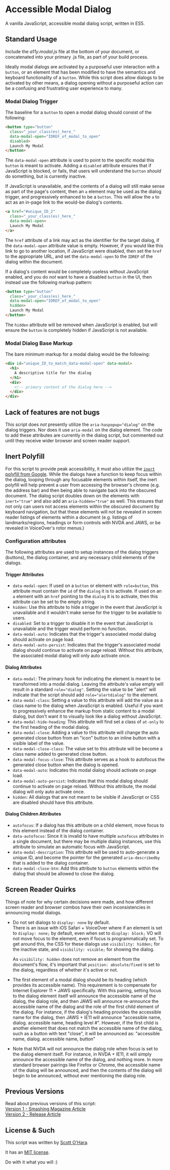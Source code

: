# Accessible Modal Dialog  
A vanilla JavaScript, accessible modal dialog script, written in ES5.

## Standard Usage  
Include the _a11y.modal.js_ file at the bottom of your document, or concatenated into your primary .js file, as part of your build process.

Ideally modal dialogs are activated by a purposeful user interaction with a `button`, or an element that has been modified to have the semantics and keyboard functionality of a `button`.  While this script does allow dialogs to be activated by other means, a dialog opening without a purposeful action can be a confusing and frustrating user experience to many.

### Modal Dialog Trigger
The baseline for a `button` to open a modal dialog should consist of the following:  

```html
<button type="button"
  class="_your_class(es)_here_"
  data-modal-open="IDREF_of_modal_to_open"
  disabled>
  Launch My Modal
</button>
```

The `data-modal-open` attribute is used to point to the specific modal this `button` is meant to activate.  Adding a `disabled` attribute ensures that if JavaScript is blocked, or fails, that users will understand the `button` *should* do something, but is currently inactive.

If JavaScript is unavailable, and the contents of a dialog will still make sense as part of the page's content, then an `a` element may be used as the dialog trigger, and progressively enhanced to be a `button`. This will allow the `a` to act as an in-page link to the would-be dialog's contents.

```html
<a href="#unique_ID_2"
  class="_your_class(es)_here_" 
  data-modal-open>
  Launch My Modal
</a>
```

The `href` attribute of a link may act as the identifier for the target dialog, if the `data-modal-open` attribute value is empty. However, if you would like this link to go to another location, if JavaScript were disabled, then set the `href` to the appropriate URL, and set the `data-modal-open` to the `IDREF` of the dialog within the document.

If a dialog's content would be completely useless without JavaScript enabled, and you do *not* want to have a disabled `button` in the UI, then instead use the following markup pattern:

```html
<button type="button"
  class="_your_class(es)_here_"
  data-modal-open="IDREF_of_modal_to_open"
  hidden>
  Launch My Modal
</button>
```

The `hidden` attribute will be removed when JavaScript is enabled, but will ensure the `button` is completely hidden if JavaScript is not available.

### Modal Dialog Base Markup
The bare minimum markup for a modal dialog would be the following:  

```html
<div id="unique_ID_to_match_data-modal-open" data-modal>
  <h1>
    A descriptive title for the dialog
  </h1>
  <div>
    <!-- primary content of the dialog here -->
  </div>
</div>
```

## Lack of features are not bugs
This script does *not* presently utilize the `aria-haspopup="dialog"` on the dialog triggers. Nor does it use `aria-modal` on the dialog element. The code to add these attributes are currently in the dialog script, but commented out until they receive wider browser and screen reader support.  
 
## Inert Polyfill
For this script to provide peak accessibility, it must also utilize the [`inert` polyfill from Google](https://github.com/GoogleChrome/inert-polyfill). While the dialogs have a function to keep focus within the dialog, looping through any focusable elements within itself, the inert polyfill will help prevent a user from accessing the browser's chrome (e.g. the address bar) and then being able to navigate back into the obscured document. The dialog script doubles down on the elements with `inert="true"` and also add an `aria-hidden="true"` as well. This ensures that not only can users not access elements within the obscured document by keyboard navigation, but that these elements will not be revealed in screen reader listings of elements within a document (e.g. listings of landmarks/regions, headings or form controls with NVDA and JAWS, or be revealed in VoiceOver's rotor menus.)


### Configuration attributes  
The following attributes are used to setup instances of the dialog triggers (buttons), the dialog container, and any necessary child elements of the dialogs.  


#### Trigger Attributes
- `data-modal-open`: If used on a `button` or element with `role=button`, this attribute must contain the `id` of the `dialog` it is to activate.  If used on an `a` element with an `href` pointing to the `dialog` it is to activate, then this attribute can be set to the empty string.
- `hidden`: Use this attribute to hide a trigger in the event that JavaScript is unavailable and it wouldn't make sense for the trigger to be available to users.
- `disabled`: Set to a trigger to disable it in the event that JavaScript is unavailable and the trigger would perform no function.
- `data-modal-auto`: Indicates that the trigger's associated modal dialog should activate on page load.
- `data-modal-auto-persist`: Indicates that the trigger's associated modal dialog should continue to activate on page reload. Without this attribute, the associated modal dialog will only auto activate once.


#### Dialog Attributes
- `data-modal`: The primary hook for indicating the element is meant to be transformed into a modal dialog. Leaving the attribute's value empty will result in a standard `role="dialog"`. Setting the value to be "alert" will indicate that the script should add `role="alertdialog"` to the element. 
- `data-modal-class`: Setting a value to this attribute will add the value as a class name to the dialog when JavaScript is enabled. Useful if you want to progressively enhance the markup from static content to a modal dialog, but don't want it to visually look like a dialog without JavaScript.
- `data-modal-hide-heading`: This attribute will find set a class of `at-only` to the first heading of the modal dialog.
- `data-modal-close`: Adding a value to this attribute will change the auto generated close button from an "icon" button to an inline button with a visible label of the value. 
- `data-modal-close-class`: The value set to this attribute will be become a class name added to generated close button.
- `data-modal-focus-close`: This attribute serves as a hook to autofocus the generated close button when the dialog is opened.
- `data-modal-auto`: Indicates this modal dialog should activate on page load.
- `data-modal-auto-persist`: Indicates that this modal dialog should continue to activate on page reload. Without this attribute, the modal dialog will only auto activate once.
- `hidden`: All dialogs that are not meant to be visible if JavaScript or CSS are disabled should have this attribute.


#### Dialog Children Attributes
- `autofocus`: If a dialog has this attribute on a child element, move focus to this element instead of the dialog container.
- `data-autofocus`: Since it is invalid to have multiple `autofocus` attributes in a single document, but there may be multiple dialog instances, use this attribute to simulate an automatic focus with JavaScript.
- `data-modal-description`: This attribute will be used to auto-generate a unique ID, and become the pointer for the generated `aria-describedby` that is added to the dialog container.
- `data-modal-close-btn`: Add this attribute to `button` elements within the dialog that should be allowed to close the dialog.


## Screen Reader Quirks
Things of note for why certain decisions were made, and how different screen reader and browser combos have their own inconsistencies in announcing modal dialogs.

- Do not set dialogs to `display: none` by default.  
  There is an issue with iOS Safari + VoiceOver where if an element is set to `display: none;` by default, even when set to `display: block;` <abbr>VO</abbr> will not move focus to the element, even if focus is programmatically set. To get around this, the CSS for these dialogs use `visibility: hidden;` for the inactive state, and `visibility: visible;` for showing the dialog.  

  As `visibility: hidden` does not remove an element from the document's flow, it's important that `position: absolute/fixed` is set to the dialog, regardless of whether it's active or not.
- The first element of a modal dialog should be its heading (which provides its accessible name). 
  This requirement is to compensate for Internet Explorer 11 + JAWS specifically. With this pairing, setting focus to the dialog element itself will announce the accessible name of the dialog, the dialog role, and then JAWS will announce re-announce the accessible name of the dialog and the role of the first child element of the dialog.
  For instance, if the dialog's heading provides the accessible name for the dialog, then JAWS + IE11 will announce "accessible name, dialog. accessible name, heading level #".  However, if the first child is another element that does not match the accessible name of the dialog, such as a button with text "close", it will be announced as:
  "accessible name, dialog. accessible name, button"
- Note that NVDA will not announce the dialog role when focus is set to the dialog element itself. For instance, in NVDA + IE11, it will simply announce the accessible name of the dialog, and nothing more.  In more standard browser pairings like Firefox or Chrome, the accessible name of the dialog will be announced, and then the contents of the dialog will begin to be announced, without ever mentioning the dialog role.


## Previous Versions
Read about previous versions of this script:  
[Version 1 - Smashing Magazine Article](http://www.smashingmagazine.com/2014/09/making-modal-windows-better-for-everyone/)  
[Version 2 - Release Article](http://www.scottohara.me/blog/2016/09/07/revised-modal-window.html)  


## License & Such  
This script was written by [Scott O'Hara](https://twitter.com/scottohara).

It has an [MIT license](https://github.com/scottaohara/accessible-components/blob/master/LICENSE.md).

Do with it what you will :)
